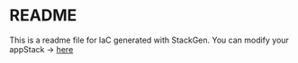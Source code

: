 # README
This is a readme file for IaC generated with StackGen.
You can modify your appStack -> [here](http://main.dev.stackgen.com/appstacks/31121136-4016-47f8-9946-cdb253c0b292)

